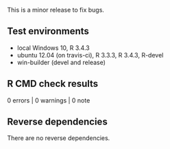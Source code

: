 This is a minor release to fix bugs.

## Test environments
* local Windows 10, R 3.4.3
* ubuntu 12.04 (on travis-ci), R 3.3.3, R 3.4.3, R-devel
* win-builder (devel and release)

## R CMD check results

0 errors | 0 warnings | 0 note

## Reverse dependencies

There are no reverse dependencies.


